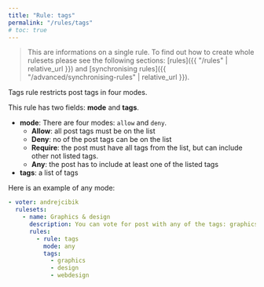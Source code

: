 ```yaml
---
title: "Rule: tags"
permalink: "/rules/tags"
# toc: true
---
```



> This are informations on a single rule. To find out how to create whole rulesets please see the following sections: [rules]({{ "/rules" | relative_url }}) and [synchronising rules]({{ "/advanced/synchronising-rules" | relative_url }}).

Tags rule restricts post tags in four modes.

This rule has two fields: **mode** and **tags**.
- **mode**: There are four modes: `allow` and `deny`.
  - **Allow**: all post tags must be on the list
  - **Deny**: no of the post tags can be on the list
  - **Require**: the post must have all tags from the list, but can include other not listed tags.
  - **Any**: the post has to include at least one of the listed tags
- **tags**: a list of tags



Here is an example of any mode:

```yml
- voter: andrejcibik
  rulesets:
    - name: Graphics & design
      description: You can vote for post with any of the tags: graphics, design and webdesign
      rules:
        - rule: tags
          mode: any
          tags:
            - graphics
            - design
            - webdesign
```

